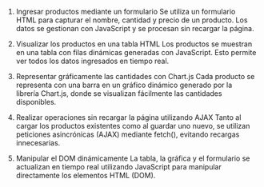 1. Ingresar productos mediante un formulario
Se utiliza un formulario HTML para capturar el nombre, cantidad y precio de un producto. Los datos se gestionan con JavaScript y se procesan sin recargar la página.

2. Visualizar los productos en una tabla HTML
Los productos se muestran en una tabla con filas dinámicas generadas con JavaScript. Esto permite ver todos los datos ingresados en tiempo real.

3. Representar gráficamente las cantidades con Chart.js
Cada producto se representa con una barra en un gráfico dinámico generado por la librería Chart.js, donde se visualizan fácilmente las cantidades disponibles.

4. Realizar operaciones sin recargar la página utilizando AJAX
Tanto al cargar los productos existentes como al guardar uno nuevo, se utilizan peticiones asincrónicas (AJAX) mediante fetch(), evitando recargas innecesarias.

5. Manipular el DOM dinámicamente
La tabla, la gráfica y el formulario se actualizan en tiempo real utilizando JavaScript para manipular directamente los elementos HTML (DOM).
